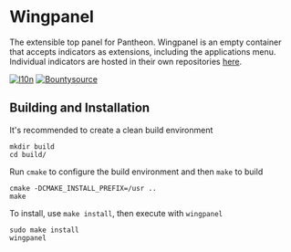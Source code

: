 # Wingpanel
The extensible top panel for Pantheon. Wingpanel is an empty container that accepts indicators as extensions, including the applications menu. Individual indicators are hosted in their own repositories [here](https://github.com/search?q=topic%3Awingpanel+org%3Aelementary&type=Repositories).

[![l10n](https://l10n.elementary.io/widgets/desktop/wingpanel/svg-badge.svg)](https://l10n.elementary.io/projects/desktop/wingpanel)
[![Bountysource](https://www.bountysource.com/badge/tracker?tracker_id=43593927)](https://www.bountysource.com/teams/elementary/issues?tracker_ids=43593927)

## Building and Installation

It's recommended to create a clean build environment

    mkdir build
    cd build/
    
Run `cmake` to configure the build environment and then `make` to build

    cmake -DCMAKE_INSTALL_PREFIX=/usr ..
    make
    
To install, use `make install`, then execute with `wingpanel`

    sudo make install
    wingpanel
